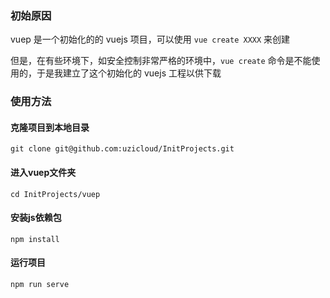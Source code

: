 ### 初始原因
vuep 是一个初始化的的 vuejs 项目，可以使用 `vue create XXXX` 来创建

但是，在有些环境下，如安全控制非常严格的环境中，`vue create` 命令是不能使用的，于是我建立了这个初始化的 vuejs 工程以供下载

### 使用方法

#### 克隆项目到本地目录
`git clone git@github.com:uzicloud/InitProjects.git`

#### 进入vuep文件夹
`cd InitProjects/vuep`

#### 安装js依赖包
`npm install`

#### 运行项目
`npm run serve`

